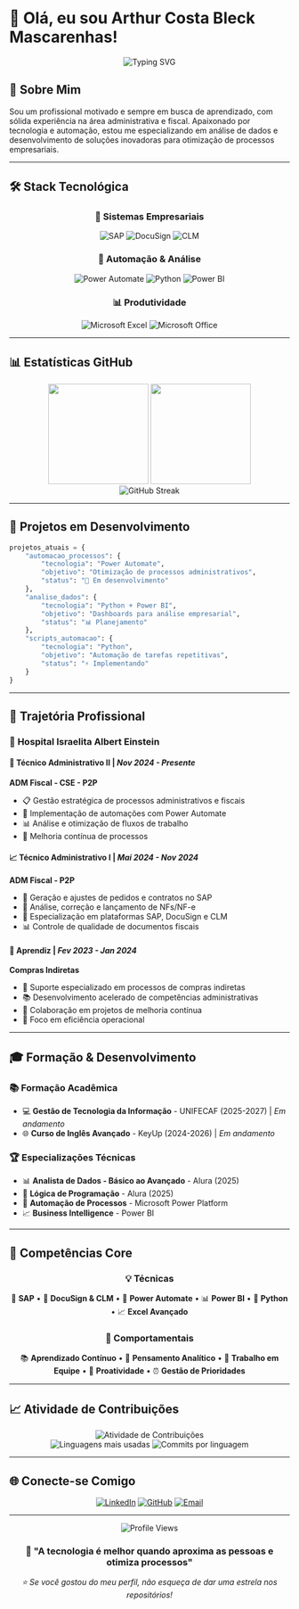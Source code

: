 # 👋 Olá, eu sou Arthur Costa Bleck Mascarenhas!

<div align="center">
  <img src="https://readme-typing-svg.herokuapp.com?font=Fira+Code&pause=1000&color=00D4AA&center=true&vCenter=true&width=435&lines=Técnico+Administrativo+%26+Entusiasta+em+TI;Especialista+em+Automação+de+Processos;Analista+de+Dados+em+Formação;Sempre+em+busca+de+inovação!" alt="Typing SVG" />
</div>

## 🚀 Sobre Mim

Sou um profissional motivado e sempre em busca de aprendizado, com sólida experiência na área administrativa e fiscal. Apaixonado por tecnologia e automação, estou me especializando em análise de dados e desenvolvimento de soluções inovadoras para otimização de processos empresariais.

---

## 🛠️ Stack Tecnológica

<div align="center">

### 💼 Sistemas Empresariais
![SAP](https://img.shields.io/badge/SAP-0FAAFF?style=for-the-badge&logo=sap&logoColor=white)
![DocuSign](https://img.shields.io/badge/DocuSign-FFD700?style=for-the-badge&logo=docusign&logoColor=black)
![CLM](https://img.shields.io/badge/CLM-4285F4?style=for-the-badge&logo=google&logoColor=white)

### 🤖 Automação & Análise
![Power Automate](https://img.shields.io/badge/Power%20Automate-0066CC?style=for-the-badge&logo=microsoft&logoColor=white)
![Python](https://img.shields.io/badge/Python-3776AB?style=for-the-badge&logo=python&logoColor=white)
![Power BI](https://img.shields.io/badge/Power%20BI-F2C811?style=for-the-badge&logo=powerbi&logoColor=black)

### 📊 Produtividade
![Microsoft Excel](https://img.shields.io/badge/Microsoft_Excel-217346?style=for-the-badge&logo=microsoft-excel&logoColor=white)
![Microsoft Office](https://img.shields.io/badge/Microsoft_Office-D83B01?style=for-the-badge&logo=microsoft-office&logoColor=white)

</div>

---

## 📊 Estatísticas GitHub

<div align="center">
  <img height="180em" src="https://github-readme-stats.vercel.app/api?username=Thucosta0&show_icons=true&theme=tokyonight&include_all_commits=true&count_private=true"/>
  <img height="180em" src="https://github-readme-stats.vercel.app/api/top-langs/?username=Thucosta0&layout=compact&langs_count=7&theme=tokyonight"/>
</div>

<div align="center">
  <img src="https://github-readme-streak-stats.herokuapp.com/?user=Thucosta0&theme=tokyonight" alt="GitHub Streak" />
</div>

---

## 🎯 Projetos em Desenvolvimento

```python
projetos_atuais = {
    "automacao_processos": {
        "tecnologia": "Power Automate",
        "objetivo": "Otimização de processos administrativos",
        "status": "🚧 Em desenvolvimento"
    },
    "analise_dados": {
        "tecnologia": "Python + Power BI",
        "objetivo": "Dashboards para análise empresarial",
        "status": "📊 Planejamento"
    },
    "scripts_automacao": {
        "tecnologia": "Python",
        "objetivo": "Automação de tarefas repetitivas",
        "status": "⚡ Implementando"
    }
}
```

---

## 💼 Trajetória Profissional

### 🏥 **Hospital Israelita Albert Einstein**

#### 🔧 **Técnico Administrativo II** | *Nov 2024 - Presente*
**ADM Fiscal - CSE - P2P**
- 📋 Gestão estratégica de processos administrativos e fiscais
- 🤖 Implementação de automações com Power Automate
- 📊 Análise e otimização de fluxos de trabalho
- 🎯 Melhoria contínua de processos

#### 📈 **Técnico Administrativo I** | *Mai 2024 - Nov 2024*
**ADM Fiscal - P2P**
- 📄 Geração e ajustes de pedidos e contratos no SAP
- 🧾 Análise, correção e lançamento de NFs/NF-e
- 🔗 Especialização em plataformas SAP, DocuSign e CLM
- 📊 Controle de qualidade de documentos fiscais

#### 🌱 **Aprendiz** | *Fev 2023 - Jan 2024*
**Compras Indiretas**
- 🛒 Suporte especializado em processos de compras indiretas
- 📚 Desenvolvimento acelerado de competências administrativas
- 🤝 Colaboração em projetos de melhoria contínua
- 🎯 Foco em eficiência operacional

---

## 🎓 Formação & Desenvolvimento

### 📚 **Formação Acadêmica**
- 💻 **Gestão de Tecnologia da Informação** - UNIFECAF (2025-2027) | *Em andamento*
- 🌐 **Curso de Inglês Avançado** - KeyUp (2024-2026) | *Em andamento*

### 🏆 **Especializações Técnicas**
- 📊 **Analista de Dados - Básico ao Avançado** - Alura (2025)
- 🧠 **Lógica de Programação** - Alura (2025)
- 🤖 **Automação de Processos** - Microsoft Power Platform
- 📈 **Business Intelligence** - Power BI

---

## 🌟 Competências Core

<div align="center">

### 💡 **Técnicas**
🔧 **SAP** • 📄 **DocuSign & CLM** • 🤖 **Power Automate** • 📊 **Power BI** • 🐍 **Python** • 📈 **Excel Avançado**

### 🎯 **Comportamentais**
📚 **Aprendizado Contínuo** • 🧠 **Pensamento Analítico** • 🤝 **Trabalho em Equipe** • 🚀 **Proatividade** • ⏰ **Gestão de Prioridades**

</div>

---

## 📈 Atividade de Contribuições

<div align="center">
  <img src="https://github-profile-summary-cards.vercel.app/api/cards/profile-details?username=Thucosta0&theme=tokyonight" alt="Atividade de Contribuições"/>
</div>

<div align="center">
  <img src="https://github-profile-summary-cards.vercel.app/api/cards/repos-per-language?username=Thucosta0&theme=tokyonight" alt="Linguagens mais usadas"/>
  <img src="https://github-profile-summary-cards.vercel.app/api/cards/most-commit-language?username=Thucosta0&theme=tokyonight" alt="Commits por linguagem"/>
</div>

---

## 🌐 Conecte-se Comigo

<div align="center">

[![LinkedIn](https://img.shields.io/badge/LinkedIn-0077B5?style=for-the-badge&logo=linkedin&logoColor=white)](https://www.linkedin.com/in/arthur-costa-bleck-mascarenhas/)
[![GitHub](https://img.shields.io/badge/GitHub-100000?style=for-the-badge&logo=github&logoColor=white)](https://github.com/Thucosta0)
[![Email](https://img.shields.io/badge/Email-D14836?style=for-the-badge&logo=gmail&logoColor=white)](mailto:thucosta28@gmail.com)

</div>

---

<div align="center">
  <img src="https://komarev.com/ghpvc/?username=Thucosta0&color=0066CC&style=for-the-badge" alt="Profile Views" />
</div>

<div align="center">
  <h3>💭 "A tecnologia é melhor quando aproxima as pessoas e otimiza processos"</h3>
  <p><em>⭐ Se você gostou do meu perfil, não esqueça de dar uma estrela nos repositórios!</em></p>
</div> 